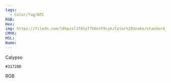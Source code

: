 ```yaml
---
tags:
  - Color/Tag/NTC
RGB:
Hex:
img: https://filedn.com/l0hpzxl1f01yT7GHxtF8cyk/Color%20Snake/standard_csv_to_svg//31728D.svg
CMYK:
HSL:
Name:
---
```

Calypso
```palette
#31728D
```
RGB
